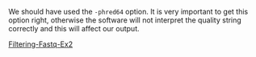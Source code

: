We should have used the `-phred64` option. It is very important to get this option right, otherwise the software will not interpret the quality string correctly and this will affect our output.

[Filtering-Fastq-Ex2](https://github.com/Functional-Genomics/TeachingMaterial/blob/Cancer-Genomics-07-2015/doc/13.filtering_fastq.md#exercise2)

